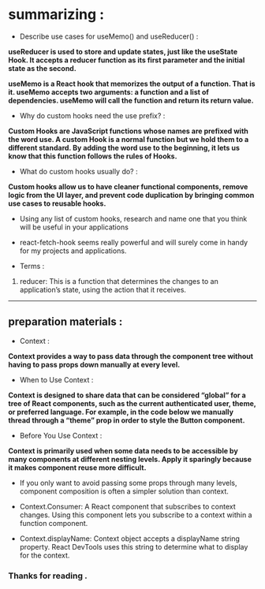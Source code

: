 # summarizing : 

* Describe use cases for useMemo() and useReducer() :

**useReducer is used to store and update states, just like the useState Hook. It accepts a reducer function as its first parameter and the initial state as the second.**

**useMemo is a React hook that memorizes the output of a function. That is it. useMemo accepts two arguments: a function and a list of dependencies. useMemo will call the function and return its return value.**

* Why do custom hooks need the use prefix? : 

**Custom Hooks are JavaScript functions whose names are prefixed with the word use. A custom Hook is a normal function but we hold them to a different standard. By adding the word use to the beginning, it lets us know that this function follows the rules of Hooks.**

* What do custom hooks usually do? :

**Custom hooks allow us to have cleaner functional components, remove logic from the UI layer, and prevent code duplication by bringing common use cases to reusable hooks.**

- Using any list of custom hooks, research and name one that you think will be useful in your applications

- react-fetch-hook seems really powerful and will surely come in handy for my projects and applications.

* Terms : 

1. reducer: This is a function that determines the changes to an application’s state, using the action that it receives.

*** 

## preparation materials : 

* Context : 

**Context provides a way to pass data through the component tree without having to pass props down manually at every level.**


* When to Use Context : 

**Context is designed to share data that can be considered “global” for a tree of React components, such as the current authenticated user, theme, or preferred language. For example, in the code below we manually thread through a “theme” prop in order to style the Button component.**



* Before You Use Context : 

**Context is primarily used when some data needs to be accessible by many components at different nesting levels. Apply it sparingly because it makes component reuse more difficult.**



* If you only want to avoid passing some props through many levels, component composition is often a simpler solution than context.

* Context.Consumer: A React component that subscribes to context changes. Using this component lets you subscribe to a context within a function component.

* Context.displayName: Context object accepts a displayName string property. React DevTools uses this string to determine what to display for the context.



### Thanks for reading . 

 